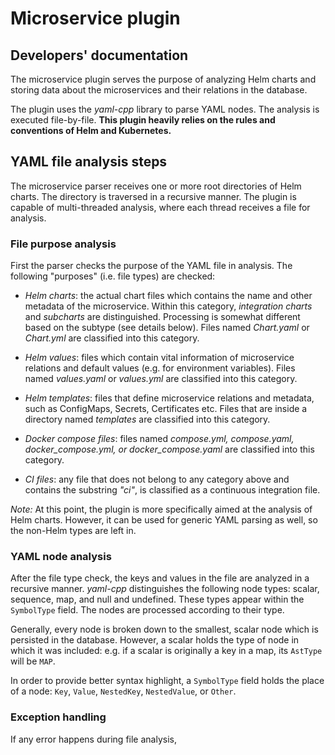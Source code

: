 # Microservice plugin
## Developers' documentation

The microservice plugin serves the purpose of analyzing Helm charts and storing data about the microservices and their relations in the database.

The plugin uses the _yaml-cpp_ library to parse YAML nodes. 
The analysis is executed file-by-file.
**This plugin heavily relies on the rules and conventions of Helm and Kubernetes.**

## YAML file analysis steps

The microservice parser receives one or more root directories of Helm charts. 
The directory is traversed in a recursive manner. 
The plugin is capable of multi-threaded analysis, where each thread receives a file for analysis.

### File purpose analysis

First the parser checks the purpose of the YAML file in analysis.
The following "purposes" (i.e. file types) are checked:

- _Helm charts_: the actual chart files which contains the name and other metadata of the microservice.
  Within this category, _integration charts_ and _subcharts_ are distinguished. 
  Processing is somewhat different based on the subtype (see details below).
  Files named _Chart.yaml_ or _Chart.yml_ are classified into this category.

- _Helm values_: files which contain vital information of microservice relations and default values (e.g. for environment variables).
  Files named _values.yaml_ or _values.yml_ are classified into this category.

- _Helm templates_: files that define microservice relations and metadata, such as ConfigMaps, Secrets, Certificates etc.
  Files that are inside a directory named _templates_ are classified into this category.

- _Docker compose files_: files named _compose.yml, compose.yaml, docker_compose.yml, or docker_compose.yaml_ are classified into this category.

- _CI files_: any file that does not belong to any category above and contains the substring _"ci"_, is classified as a continuous integration file.

_Note:_ At this point, the plugin is more specifically aimed at the analysis of Helm charts.
However, it can be used for generic YAML parsing as well, so the non-Helm types are left in.

### YAML node analysis

After the file type check, the keys and values in the file are analyzed in a recursive manner.
_yaml-cpp_ distinguishes the following node types: scalar, sequence, map, and null and undefined.
These types appear within the `SymbolType` field. 
The nodes are processed according to their type.

Generally, every node is broken down to the smallest, scalar node which is persisted in the database.
However, a scalar holds the type of node in which it was included: e.g. if a scalar is originally a key in a map,
its `AstType` will be `MAP`.

In order to provide better syntax highlight, a `SymbolType` field holds the place of a node:
`Key`, `Value`, `NestedKey`, `NestedValue`, or `Other`.

### Exception handling

If any error happens during file analysis, 

